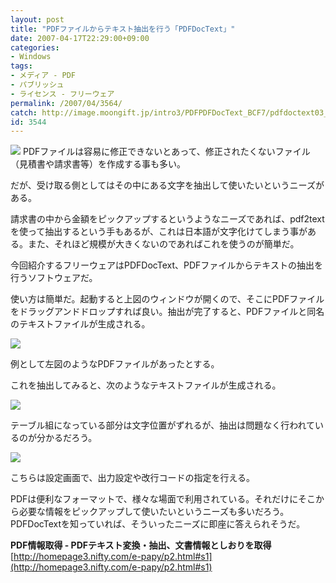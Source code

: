 ```yaml
---
layout: post
title: "PDFファイルからテキスト抽出を行う「PDFDocText」"
date: 2007-04-17T22:29:00+09:00
categories:
- Windows
tags: 
- メディア - PDF
- パブリッシュ
- ライセンス - フリーウェア
permalink: /2007/04/3564/
catch: http://image.moongift.jp/intro3/PDFPDFDocText_BCF7/pdfdoctext03_thumb.png
id: 3544
---
```

[![](http://image.moongift.jp/intro3/PDFPDFDocText_BCF7/pdfdoctext01_thumb1.png)](http://image.moongift.jp/intro3/PDFPDFDocText_BCF7/pdfdoctext013.png) PDFファイルは容易に修正できないとあって、修正されたくないファイル（見積書や請求書等）を作成する事も多い。   
  
だが、受け取る側としてはその中にある文字を抽出して使いたいというニーズがある。   
  
請求書の中から金額をピックアップするというようなニーズであれば、pdf2textを使って抽出するという手もあるが、これは日本語が文字化けてしまう事がある。また、それほど規模が大きくないのであればこれを使うのが簡単だ。   
  
今回紹介するフリーウェアはPDFDocText、PDFファイルからテキストの抽出を行うソフトウェアだ。   
  
使い方は簡単だ。起動すると上図のウィンドウが開くので、そこにPDFファイルをドラッグアンドドロップすれば良い。抽出が完了すると、PDFファイルと同名のテキストファイルが生成される。<!--more-->  
  
[![](http://image.moongift.jp/intro3/PDFPDFDocText_BCF7/pdfdoctext05_thumb1.png)](http://image.moongift.jp/intro3/PDFPDFDocText_BCF7/pdfdoctext053.png)  
  
例として左図のようなPDFファイルがあったとする。   
  
これを抽出してみると、次のようなテキストファイルが生成される。   
  
[![](http://image.moongift.jp/intro3/PDFPDFDocText_BCF7/pdfdoctext03_thumb.png)](http://image.moongift.jp/intro3/PDFPDFDocText_BCF7/pdfdoctext032.png)  
  
テーブル組になっている部分は文字位置がずれるが、抽出は問題なく行われているのが分かるだろう。   
  
[![](http://image.moongift.jp/intro3/PDFPDFDocText_BCF7/pdfdoctext04_thumb1.png)](http://image.moongift.jp/intro3/PDFPDFDocText_BCF7/pdfdoctext043.png)  
  
こちらは設定画面で、出力設定や改行コードの指定を行える。   
  
PDFは便利なフォーマットで、様々な場面で利用されている。それだけにそこから必要な情報をピックアップして使いたいというニーズも多いだろう。PDFDocTextを知っていれば、そういったニーズに即座に答えられそうだ。   
  
**PDF情報取得 - PDFテキスト変換・抽出、文書情報としおりを取得**  
[http://homepage3.nifty.com/e-papy/p2.html#s1](http://homepage3.nifty.com/e-papy/p2.html#s1)